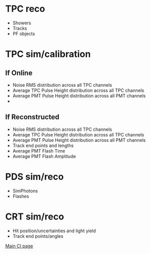 # TPC reco
- Showers
- Tracks
- PF objects

# TPC sim/calibration

## If Online
- Noise RMS distribution across all TPC channels
- Average TPC Pulse Height distribution across all TPC channels 
- Average PMT Pulse Height distribution across all PMT channels
- 
## If Reconstructed
- Noise RMS distribution across all TPC channels
- Average TPC Pulse Height distribution across all TPC channels
- Average PMT Pulse Height distribution across all PMT channels
- Track end points and lengths
- Average PMT Flash Time
- Average PMT Flash Amplitude

# PDS sim/reco
- SimPhotons
- Flashes

# CRT sim/reco
- Hit position/uncertainties and light yield
- Track end points/angles

[Main CI page](/sbn/sbnci_wiki/sbnci_main)
